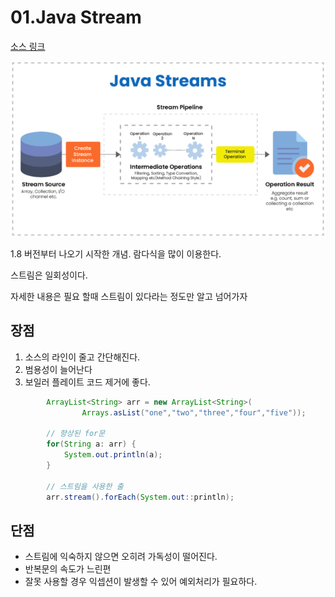 # 01.Java Stream

[소스 링크](https://github.com/jinrang2/TJS_BigData/tree/9ae1f0f86091649c09b57e570e9e986f3957dfac/src/1_JAVA/ch00_selfex/src/StreamTestMain.java)

![](../../.gitbook/assets/java-streams.png)

1.8 버전부터 나오기 시작한 개념. 람다식을 많이 이용한다.

스트림은 일회성이다.

자세한 내용은 필요 할때 스트림이 있다라는 정도만 알고 넘어가자

## 장점

1. 소스의 라인이 줄고 간단해진다. 
2. 범용성이 늘어난다
3. 보일러 플레이트 코드 제거에 좋다.

```java
        ArrayList<String> arr = new ArrayList<String>(
                Arrays.asList("one","two","three","four","five"));

        // 향상된 for문
        for(String a: arr) {
            System.out.println(a);
        }

        // 스트림을 사용한 출
        arr.stream().forEach(System.out::println);
```

## 단점

* 스트림에 익숙하지 않으면 오히려 가독성이 떨어진다.
* 반복문의 속도가 느린편
* 잘못 사용할 경우 익셉션이 발생할 수 있어 예외처리가 필요하다.

